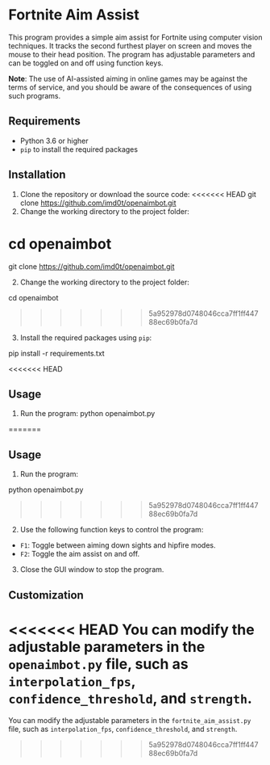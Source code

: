 # Fortnite Aim Assist

This program provides a simple aim assist for Fortnite using computer vision techniques. It tracks the second furthest player on screen and moves the mouse to their head position. The program has adjustable parameters and can be toggled on and off using function keys.

**Note**: The use of AI-assisted aiming in online games may be against the terms of service, and you should be aware of the consequences of using such programs.

## Requirements

- Python 3.6 or higher
- `pip` to install the required packages

## Installation

1. Clone the repository or download the source code:
<<<<<<< HEAD
git clone <https://github.com/imd0t/openaimbot.git>
2. Change the working directory to the project folder:

cd openaimbot
=======

git clone https://github.com/imd0t/openaimbot.git


2. Change the working directory to the project folder:

cd openaimbot


>>>>>>> 5a952978d0748046cca7ff1ff44788ec69b0fa7d
3. Install the required packages using `pip`:

pip install -r requirements.txt

<<<<<<< HEAD
## Usage

1. Run the program:
python openaimbot.py

=======

## Usage

1. Run the program:

python openaimbot.py


>>>>>>> 5a952978d0748046cca7ff1ff44788ec69b0fa7d
2. Use the following function keys to control the program:

- `F1`: Toggle between aiming down sights and hipfire modes.
- `F2`: Toggle the aim assist on and off.

3. Close the GUI window to stop the program.

## Customization

<<<<<<< HEAD
You can modify the adjustable parameters in the `openaimbot.py` file, such as `interpolation_fps`, `confidence_threshold`, and `strength`.
=======
You can modify the adjustable parameters in the `fortnite_aim_assist.py` file, such as `interpolation_fps`, `confidence_threshold`, and `strength`.
>>>>>>> 5a952978d0748046cca7ff1ff44788ec69b0fa7d
